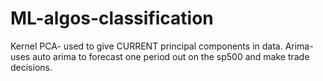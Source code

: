# ML-algos-classification

Kernel PCA- used to give CURRENT principal components in data.
Arima- uses auto arima to forecast one period out on the sp500 and make trade decisions.
